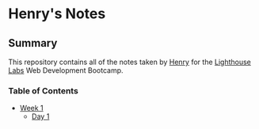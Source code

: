 # Henry's Notes
## Summary
This repository contains all of the notes taken by [Henry](https://github.com/mbahenryemeka) for the [Lighthouse Labs](https://web.compass.lighthouselabs.ca/) Web Development Bootcamp.
### Table of Contents
- [Week 1](/Week_1)
  - [Day 1](/Week_1/Day_1)
